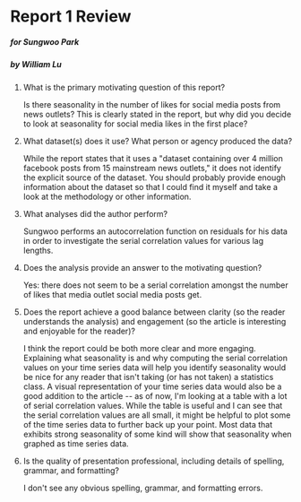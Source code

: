 # Report 1 Review
##### for Sungwoo Park
##### by William Lu

1. What is the primary motivating question of this report?
  
   Is there seasonality in the number of likes for social media posts from news outlets? This is clearly stated in the report, but why did  you decide to look at seasonality for social media likes in the first place?

2. What dataset(s) does it use?  What person or agency produced the data?

   While the report states that it uses a "dataset containing over 4 million facebook posts from 15 mainstream news outlets," it does not identify the explicit source of the dataset. You should probably provide enough information about the dataset so that I could find it myself and take a look at the methodology or other information.

3. What analyses did the author perform?

   Sungwoo performs an autocorrelation function on residuals for his data in order to investigate the serial correlation values for various lag lengths.

4. Does the analysis provide an answer to the motivating question?

   Yes: there does not seem to be a serial correlation amongst the number of likes that media outlet social media posts get.

5. Does the report achieve a good balance between clarity (so the reader understands the analysis) and engagement (so the article is interesting and enjoyable for the reader)?

   I think the report could be both more clear and more engaging. Explaining what seasonality is and why computing the serial correlation values on your time series data will help you identify seasonality would be nice for any reader that isn't taking (or has not taken) a statistics class. A visual representation of your time series data would also be a good addition to the article -- as of now, I'm looking at a table with a lot of serial correlation values. While the table is useful and I can see that the serial correlation values are all small, it might be helpful to plot some of the time series data to further back up your point. Most data that exhibits strong seasonality of some kind will show that seasonality when graphed as time series data.

6. Is the quality of presentation professional, including details of spelling, grammar, and formatting?

   I don't see any obvious spelling, grammar, and formatting errors.
